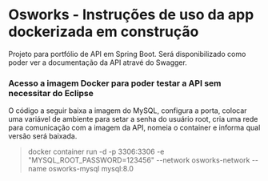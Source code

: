 # Osworks - Instruções de uso da app dockerizada em construção

Projeto para portfólio de API em Spring Boot. Será disponibilizado como poder ver a documentação da API atravé do Swagger. 

### Acesso a imagem Docker para poder testar a API sem necessitar do Eclipse

O código a seguir baixa a imagem do MySQL, configura a porta, colocar uma variável de ambiente para setar a senha do usuário root, cria uma rede para comunicação com a imagem da API, nomeia o container e informa qual versão será baixada.

> docker container run -d -p 3306:3306 -e "MYSQL_ROOT_PASSWORD=123456" --network osworks-network --name osworks-mysql mysql:8.0
